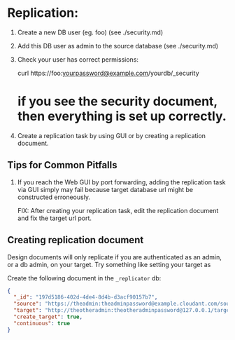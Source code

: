 # Replication:

1. Create a new DB user (eg. foo) (see ./security.md)
2. Add this DB user as admin to the source database (see ./security.md)
3. Check your user has correct permissions:

    curl https://foo:yourpassword@example.com/yourdb/_security
    # if you see the security document, then everything is set up correctly.

3. Create a replication task by using GUI or by creating a replication
document.

## Tips for Common Pitfalls

1. If you reach the Web GUI by port forwarding, adding the replication task
via GUI simply may fail because target database url might be constructed erroneously.

    FIX: After creating your replication task, edit the replication document and
    fix the target url port.


## Creating replication document

Design documents will only replicate if you are authenticated as an admin, or a db admin, on your target. Try something like setting your target as

Create the following document in the `_replicator` db:

```json
{
  "_id": "197d5186-402d-4de4-8d4b-d3acf90157b7",
  "source": "https://theadmin:theadminpassword@example.cloudant.com/sourcedb",
  "target": "http://theotheradmin:theotheradminpassword@127.0.0.1/targetdb",
  "create_target": true,
  "continuous": true
}
```
